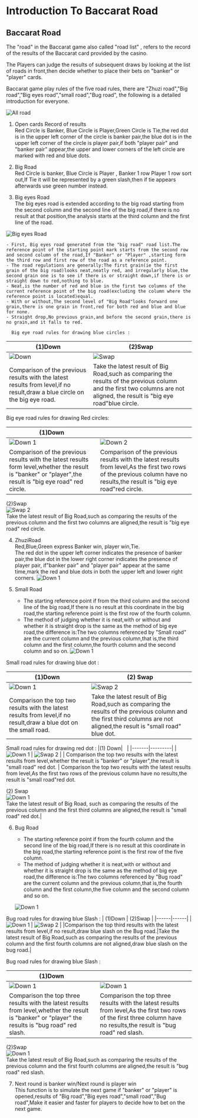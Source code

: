 # Introduction To Baccarat Road

## Baccarat Road

The "road" in the Baccarat game also called "road list" , refers to the record of the results of the Baccarat card provided by the casino.

The Players can judge the results of subsequent draws by looking at the list of roads in front,then decide whether to place their bets on "banker" or "player" cards.

Baccarat game play rules of the five road rules, there are "Zhuzi road","Big road","Big eyes road","small road","Bug road", the following is a detailed introduction for everyone.

![All road](https://res-global.1315cdn.com:11443/statics/game_rules/img_21.png)

1.  Open cards Record of results  
    Red Circle is Banker, Blue Circle is Player,Green Circle is Tie,the red dot is in the upper left corner of the circle is banker pair,the blue dot is in the upper left corner of the circle is player pair,if both "player pair" and "banker pair" appear,the upper and lower corners of the left circle are marked with red and blue dots.

2.  Big Road  
    Red Circle is banker, Blue Circle is Player , Banker 1 row Player 1 row sort out,If Tie it will be represented by a green slash,then if tie appears afterwards use green number instead.

3.  Big eyes Road  
    The big eyes road is extended according to the big road starting from the second column and the second line of the big road,if there is no result at that position,the analysis starts at the third column and the first line of the road.

![Big eyes Road](https://res-global.1315cdn.com:11443/statics/game_rules/img_2.png)

    - First, Big eyes road generated from the "big road" road list.The reference point of the starting point mark starts from the second row and second column of the road,If "Banker" or "Player" ,starting form the third row and first row of the road as a reference point.
    - The road regulations are generally:The first grain(ie the first grain of the big road)looks neat,neatly red, and irregularly blue,the second grain one is to see if there is or straight down,if there is or straight down to red,nothing to blue.
    - Neat,is the number of red and blue in the first two columns of the current reference point of the big road(excluding the column where the reference point is located)equal.
    - With or without,The second level of "Big Road"looks forward one grain,there is one grain in front,red for both red and blue and blue for none.
    - Straight drop,No previous grain,and before the second grain,there is no grain,and it falls to red.

      Big eye road rules for drawing blue circles :

| (1)Down                                                                                                                    | (2)Swap                                                                                                                                                                     |
| -------------------------------------------------------------------------------------------------------------------------- | --------------------------------------------------------------------------------------------------------------------------------------------------------------------------- |
| ![Down](https://res-global.1315cdn.com:11443/statics/game_rules/img_3.png)                                                 | ![Swap](https://res-global.1315cdn.com:11443/statics/game_rules/img_4.png)                                                                                                  |
| Comparison of the previous results with the latest results from level,if no result,draw a blue circle on the big eye road. | Take the latest result of Big Road,such as comparing the results of the previous column and the first two columns are not aligned, the result is "big eye road"blue circle. |

Big eye road rules for drawing Red circles:

| (1)Down                                                                                                                                                   | &nbsp;                                                                                                                                                                     |
| --------------------------------------------------------------------------------------------------------------------------------------------------------- | -------------------------------------------------------------------------------------------------------------------------------------------------------------------------- |
| ![Down 1](https://res-global.1315cdn.com:11443/statics/game_rules/img_5.png)                                                                              | ![Down 2](https://res-global.1315cdn.com:11443/statics/game_rules/img_6.png)                                                                                               |
| Comparison of the previous results with the latest results form level,whether the result is "banker" or "player",the result is "big eye road" red circle. | Comparison of the previous results with the latest results from level,As the first two rows of the previous column have no results,the result is "big eye road"red circle. |

(2)Swap  
![Swap 2](https://res-global.1315cdn.com:11443/statics/game_rules/img_7.png)  
Take the latest result of Big Road,such as comparing the results of the previous column and the first two columns are aligned,the result is "big eye road" red circle.

4.  ZhuziRoad  
    Red,Blue,Green express Banker win, player win,Tie.  
    The red dot in the upper left corner indicates the presence of banker pair,the blue dot in the lower right corner indicates the presence of player pair, if"banker pair" and "player pair" appear at the same time,mark the red and blue dots in both the upper left and lower right corners.
    ![Down 1](https://res-global.1315cdn.com:11443/statics/game_rules/img_8.png)
5.  Small Road

    - The starting reference point if from the third column and the second line of the big road,If there is no result at this coordinate in the big road,the starting reference point is the first row of the fourth column.
    - The method of judging whether it is neat,with or without and whether it is straight drop is the same as the method of big eye road,the difference is:The two columns referenced by "Small road" are the current column and the previous column,that is,the third column and the first column,the fourth column and the second column and so on.
      ![Down 1](https://res-global.1315cdn.com:11443/statics/game_rules/img_9.png)

Small road rules for drawing blue dot \:

| (1)Down                                                                                                           | (2) Swap                                                                                                                                                                 |
| ----------------------------------------------------------------------------------------------------------------- | ------------------------------------------------------------------------------------------------------------------------------------------------------------------------ |
| ![Down 1](https://res-global.1315cdn.com:11443/statics/game_rules/img_10.png)                                     | ![Swap 2](https://res-global.1315cdn.com:11443/statics/game_rules/img_11.png)                                                                                            |
| Comparison the top two results with the latest results from level,if no result,draw a blue dot on the small road. | Take the latest result of Big Road,such as comparing the results of the previous column and the first third columns are not aligned,the result is "small road" blue dot. |

Small road rules for drawing red dot :
|(1) Down| &nbsp; |
|-------|---------|
| ![Down 1](https://res-global.1315cdn.com:11443/statics/game_rules/img_12.png) | ![Swap 2](https://res-global.1315cdn.com:11443/statics/game_rules/img_13.png) |
| Comparison the top two results with the latest results from level,whether the result is "banker" or "player",the result is "small road" red dot. | Comparison the top two results with the latest results from level,As the first two rows of the previous column have no results,the result is "small road"red dot.

(2) Swap  
![Down 1](https://res-global.1315cdn.com:11443/statics/game_rules/img_14.png)  
 Take the latest result of Big Road, such as comparing the results of the previous column and the first third columns are aligned,the result is "small road" red dot.|

6.  Bug Road

    - The starting reference point if from the fourth column and the second line of the big road,If there is no result at this coordinate in the big road,the starting reference point is the first row of the five column.
    - The method of judging whether it is neat,with or without and whether it is straight drop is the same as the method of big eye road,the difference is:The two columns referenced by "Bug road" are the current column and the previous column,that is,the fourth column and the first column,the five column and the second column and so on.

    ![Down 1](https://res-global.1315cdn.com:11443/statics/game_rules/img_15.png)

Bug road rules for drawing blue Slash :
| (1)Down | (2)Swap |
|------|------|
| ![Down 1](https://res-global.1315cdn.com:11443/statics/game_rules/img_16.png) | ![Swap 2](https://res-global.1315cdn.com:11443/statics/game_rules/img_17.png) |
|Comparison the top third results with the latest results from level,if no result,draw blue slash on the Bug road.|Take the latest result of Big Road,such as comparing the results of the previous column and the first fourth columns are not aligned,draw blue slash on the bug road.|

Bug road rules for drawing blue Slash :

| (1)Down                                                                                                                                             | &nbsp;                                                                                                                                                                  |
| --------------------------------------------------------------------------------------------------------------------------------------------------- | ----------------------------------------------------------------------------------------------------------------------------------------------------------------------- |
| ![Down 1](https://res-global.1315cdn.com:11443/statics/game_rules/img_18.png)                                                                       | ![Down 1](https://res-global.1315cdn.com:11443/statics/game_rules/img_19.png)                                                                                           |
| Comparison the top three results with the latest results from level,whether the result is "banker" or "player" the results is "bug road" red slash. | Comparison the top three results with the latest results from level,As the first two rows of the first three column have no results,the result is "bug road" red slash. |

(2)Swap  
![Down 1](https://res-global.1315cdn.com:11443/statics/game_rules/img_20.png)  
Take the latest result of Big Road,such as comparing the results of the previous column and the first fourth columms are aligned,the result is "bug road" red slash.

7.  Next round is banker win/Next round is player win  
    This function is to simulate the next game if "banker" or "player" is opened,results of "Big road","Big eyes road","small road","Bug road",Make it easier and faster for players to decide how to bet on the next game.
